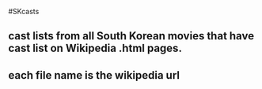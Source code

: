 #SKcasts
## cast lists from all South Korean movies that have cast list on Wikipedia .html pages.
## each file name is the wikipedia url
